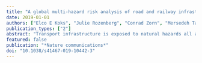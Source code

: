 ```yaml
---
title: "A global multi-hazard risk analysis of road and railway infrastructure assets"
date: 2019-01-01
authors: ["Elco E Koks", "Julie Rozenberg", "Conrad Zorn", "Mersedeh Tariverdi", "Michalis Vousdoukas", "SA Fraser", "JW Hall", "Stephane Hallegatte"]
publication_types: ["2"]
abstract: "Transport infrastructure is exposed to natural hazards all around the world. Here we present the first global estimates of multi-hazard exposure and risk to road and rail infrastructure. Results reveal that ~27% of all global road and railway assets are exposed to at least one hazard and ~7.5% of all assets are exposed to a 1/100 year flood event. Global Expected Annual Damages (EAD) due to direct damage to road and railway assets range from 3.1 to 22 billion US dollars, of which ~73% is caused by surface and river flooding. Global EAD are small relative to global GDP (~0.02%). However, in some countries EAD reach 0.5 to 1% of GDP annually, which is the same order of magnitude as national transport infrastructure budgets. A cost-benefit analysis suggests that increasing flood protection would have positive returns on ~60% of roads exposed to a 1/100 year flood event."
featured: false
publication: "*Nature communications*"
doi: "10.1038/s41467-019-10442-3"
---
```


